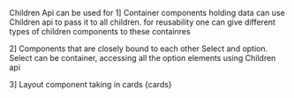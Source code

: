 Children Api can be used for
1] Container components holding data can use Children api to pass it to all children.
   for reusability one can give different types of children components to these containres
  <EmployeeContainer>
    <Table />
  </EmployeeContainer>
  <EmployeeContainer>
    <Chart />
  </EmployeeContainer>
  <EmployeeContainer>
    <List />
  </EmployeeContainer>

  2] Components that are closely bound to each other Select and option. Select can be container, accessing all the option elements using Children api

  3] Layout component taking in cards
     <ListLayout>
      {cards}
     </ListLayout>


